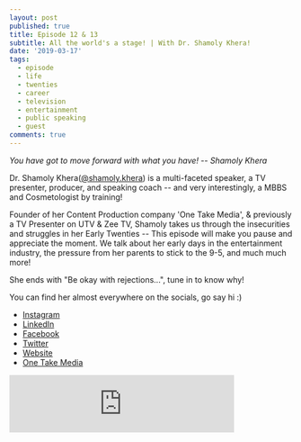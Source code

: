 ```yaml
---
layout: post
published: true
title: Episode 12 & 13
subtitle: All the world's a stage! | With Dr. Shamoly Khera!
date: '2019-03-17'
tags:
  - episode
  - life
  - twenties
  - career
  - television
  - entertainment
  - public speaking
  - guest
comments: true
---
```


*You have got to move forward with what you have! -- Shamoly Khera*

Dr. Shamoly Khera([@shamoly.khera](https://www.instagram.com/shamoly.khera/)) is a multi-faceted speaker, a TV presenter, producer, and speaking coach -- and very interestingly, a MBBS and Cosmetologist by training! 

Founder of her Content Production company 'One Take Media', & previously a TV Presenter on UTV & Zee TV, Shamoly takes us through the insecurities and struggles in her Early Twenties -- This episode will make you pause and appreciate the moment. We talk about her early days in the entertainment industry, the pressure from her parents to stick to the 9-5, and much much more!

She ends with "Be okay with rejections...", tune in to know why!

You can find her almost everywhere on the socials, go say hi :)
 - [Instagram](https://www.instagram.com/shamoly.khera/)
 - [LinkedIn](https://www.linkedin.com/in/shamolykhera/)
 - [Facebook](https://www.facebook.com/shamoly.khera.1)
 - [Twitter](https://twitter.com/shamolyk)
 - [Website](http://shamolykhera.com/)
 - [One Take Media](http://onetakemedia.in/)

<iframe src="https://anchor.fm/earlytwenties/embed/episodes/All-the-worlds-a-Stage---With-Dr--Shamoly-Khera-e3i0t7/a-ac8mhh" height="102px" width="400px" frameborder="0" scrolling="no"></iframe>